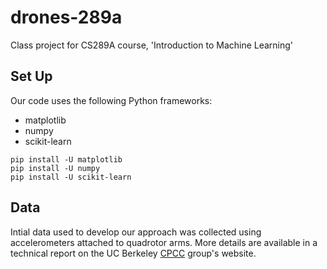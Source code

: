 drones-289a
===========

Class project for CS289A course, 'Introduction to Machine Learning'


Set Up
------
Our code uses the following Python frameworks:
+ matplotlib
+ numpy
+ scikit-learn

```
pip install -U matplotlib
pip install -U numpy
pip install -U scikit-learn
```

Data
----
Intial data used to develop our approach was collected using accelerometers attached to quadrotor arms. More details are available in a technical report on the UC Berkeley [CPCC][cpcc] group's website.

[cpcc]: http://cpcc.berkeley.edu